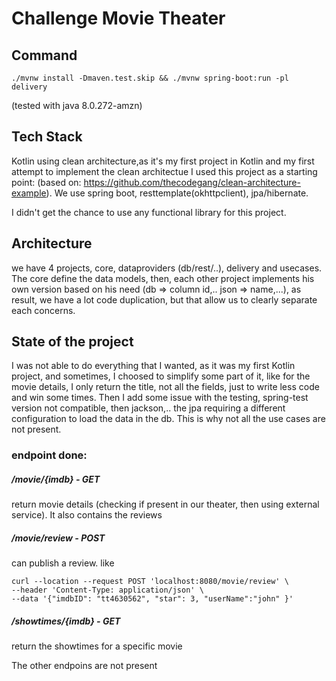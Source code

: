 # Challenge Movie Theater

## Command

`./mvnw install -Dmaven.test.skip && ./mvnw spring-boot:run -pl delivery`

(tested with java 8.0.272-amzn)

## Tech Stack

Kotlin using clean architecture,as it's my first project in Kotlin and my first attempt to implement the clean architectue I used this project as a starting point: (based on:  https://github.com/thecodegang/clean-architecture-example).
We use spring boot, resttemplate(okhttpclient), jpa/hibernate.

I didn't get the chance to use any functional library for this project.

## Architecture

we  have 4 projects, core, dataproviders (db/rest/..), delivery and usecases.
The core define the data models, then, each other project implements his own version
based on his need (db => column id,.. json => name,...), as result, we
have a lot code duplication, but that allow us to clearly separate
each concerns.

## State of the project

I was not able to do everything that I wanted, as it was my first Kotlin project,
and sometimes, I choosed to simplify some part of it, like for the movie details, I only
return the title, not all the fields, just to write less code  and win some times.
Then I  add some issue with the testing, spring-test version not compatible, then jackson,..
the jpa requiring a different configuration to load the data in the db. This is why not all
the use cases are not present.

### endpoint done:

##### /movie/{imdb}  - GET

return movie details (checking if present in our theater, then using external service). It also
contains the reviews

##### /movie/review - POST

can publish a review. like
```
curl --location --request POST 'localhost:8080/movie/review' \
--header 'Content-Type: application/json' \
--data '{"imdbID": "tt4630562", "star": 3, "userName":"john" }'
``` 

##### /showtimes/{imdb} - GET

return the showtimes for a specific movie


The other endpoins  are not present